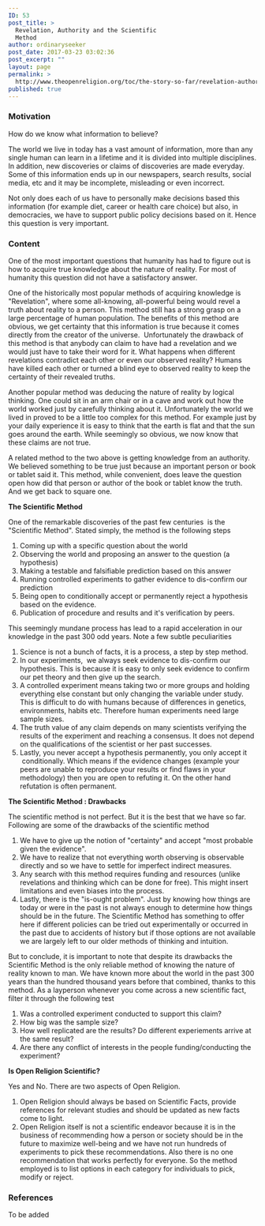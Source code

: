 ```yaml
---
ID: 53
post_title: >
  Revelation, Authority and the Scientific
  Method
author: ordinaryseeker
post_date: 2017-03-23 03:02:36
post_excerpt: ""
layout: page
permalink: >
  http://www.theopenreligion.org/toc/the-story-so-far/revelation-authority-scientific-method/
published: true
---
```

<h3><strong>Motivation</strong></h3>
How do we know what information to believe?

The world we live in today has a vast amount of information, more than any single human can learn in a lifetime and it is divided into multiple disciplines. In addition, new discoveries or claims of discoveries are made everyday. Some of this information ends up in our newspapers, search results, social media, etc and it may be incomplete, misleading or even incorrect.

Not only does each of us have to personally make decisions based this information (for example diet, career or health care choice) but also, in democracies, we have to support public policy decisions based on it. Hence this question is very important.
<h3><strong>Content</strong></h3>
One of the most important questions that humanity has had to figure out is how to acquire true knowledge about the nature of reality. For most of humanity this question did not have a satisfactory answer.

One of the historically most popular methods of acquiring knowledge is "Revelation", where some all-knowing, all-powerful being would revel a truth about reality to a person. This method still has a strong grasp on a large percentage of human population. The benefits of this method are obvious, we get certainty that this information is true because it comes directly from the creator of the universe.  Unfortunately the drawback of this method is that anybody can claim to have had a revelation and we would just have to take their word for it. What happens when different revelations contradict each other or even our observed reality? Humans have killed each other or turned a blind eye to observed reality to keep the certainty of their revealed truths.

Another popular method was deducing the nature of reality by logical thinking. One could sit in an arm chair or in a cave and work out how the world worked just by carefully thinking about it. Unfortunately the world we lived in proved to be a little too complex for this method. For example just by your daily experience it is easy to think that the earth is flat and that the sun goes around the earth. While seemingly so obvious, we now know that these claims are not true.

A related method to the two above is getting knowledge from an authority. We believed something to be true just because an important person or book or tablet said it. This method, while convenient, does leave the question open how did that person or author of the book or tablet know the truth. And we get back to square one.

<strong>The Scientific Method</strong>

One of the remarkable discoveries of the past few centuries  is the "Scientific Method". Stated simply, the method is the following steps
<ol>
 	<li>Coming up with a specific question about the world</li>
 	<li>Observing the world and proposing an answer to the question (a hypothesis)</li>
 	<li>Making a testable and falsifiable prediction based on this answer</li>
 	<li>Running controlled experiments to gather evidence to dis-confirm our prediction</li>
 	<li>Being open to conditionally accept or permanently reject a hypothesis based on the evidence.</li>
 	<li>Publication of procedure and results and it's verification by peers.</li>
</ol>
This seemingly mundane process has lead to a rapid acceleration in our knowledge in the past 300 odd years. Note a few subtle peculiarities
<ol>
 	<li>Science is not a bunch of facts, it is a process, a step by step method.</li>
 	<li>In our experiments,  we always seek evidence to dis-confirm our hypothesis. This is because it is easy to only seek evidence to confirm our pet theory and then give up the search.</li>
 	<li>A controlled experiment means taking two or more groups and holding everything else constant but only changing the variable under study. This is difficult to do with humans because of differences in genetics, environments, habits etc. Therefore human experiments need large sample sizes.</li>
 	<li>The truth value of any claim depends on many scientists verifying the results of the experiment and reaching a consensus. It does not depend on the qualifications of the scientist or her past successes.</li>
 	<li>Lastly, you never accept a hypothesis permanently, you only accept it  conditionally. Which means if the evidence changes (example your peers are unable to reproduce your results or find flaws in your methodology) then you are open to refuting it. On the other hand refutation is often permanent.</li>
</ol>
<strong>The Scientific Method : Drawbacks</strong>

The scientific method is not perfect. But it is the best that we have so far. Following are some of the drawbacks of the scientific method
<ol>
 	<li>We have to give up the notion of "certainty" and accept "most probable given the evidence".</li>
 	<li>We have to realize that not everything worth observing is observable directly and so we have to settle for imperfect indirect measures.</li>
 	<li>Any search with this method requires funding and resources (unlike revelations and thinking which can be done for free). This might insert limitations and even biases into the process.</li>
 	<li>Lastly, there is the "is-ought problem". Just by knowing how things are today or were in the past is not always enough to determine how things should be in the future. The Scientific Method has something to offer here if different policies can be tried out experimentally or occurred in the past due to accidents of history but if those options are not available we are largely left to our older methods of thinking and intuition.</li>
</ol>
But to conclude, it is important to note that despite its drawbacks the Scientific Method is the only reliable method of knowing the nature of reality known to man. We have known more about the world in the past 300 years than the hundred thousand years before that combined, thanks to this method. As a layperson whenever you come across a new scientific fact, filter it through the following test
<ol>
 	<li>Was a controlled experiment conducted to support this claim?</li>
 	<li>How big was the sample size?</li>
 	<li>How well replicated are the results? Do different experiements arrive at the same result?</li>
 	<li>Are there any conflict of interests in the people funding/conducting the experiment?</li>
</ol>
<strong>Is Open Religion Scientific?</strong>

Yes and No. There are two aspects of Open Religion.
<ol>
 	<li>Open Religion should always be based on Scientific Facts, provide references for relevant studies and should be updated as new facts come to light.</li>
 	<li>Open Religion itself is not a scientific endeavor because it is in the business of recommending how a person or society should be in the future to maximize well-being and we have not run hundreds of experiments to pick these recommendations. Also there is no one recommendation that works perfectly for everyone. So the method employed is to list options in each category for individuals to pick, modify or reject.</li>
</ol>
<h3><strong>References</strong></h3>
To be added

&nbsp;